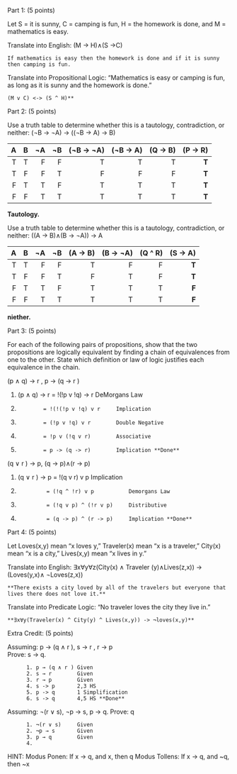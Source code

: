 Part 1: (5 points)

Let S = it is sunny, C = camping is fun, H = the homework is
done, and M = mathematics is easy.

  Translate into English: (M → H)∧(S →C)
    
    If mathematics is easy then the homework is done and if it is sunny then camping is fun.
    
  Translate into Propositional Logic: “Mathematics is easy or camping is fun, as long as it is sunny and the homework is done.”
        
    (M v C) <-> (S ^ H)**
        
        
Part 2: (5 points)

Use a truth table to determine whether this is a tautology, contradiction, or neither: (¬B → ¬A) → ((¬B → A) → B)  

| A   | B | ¬A | ¬B | (¬B -> ¬A) | (¬B -> A) | (Q -> B) | (P -> R) |  
| ---: | ---: | ---: | ---: | ---: | ---: | ---: | ---: |  
| T | T |  F |  F |	         T |         T |        T |       **T**|  
| T | F |  F |  T |	         F |         F |        F |       **T**|  
| F | T |  T |  F |	         T |         T |        T |       **T**|  
| F | F |  T |  T |	         T |	     T |        T |       **T**|  
  
   **Tautology.**
    
Use a truth table to determine whether this is a tautology, contradiction, or neither: ((A → B)∧(B → ¬A)) → A  
  
   |A| 	B| 	¬A| 	¬B| (A -> B)|  (B -> ¬A)| 	(Q ^ R)|    (S -> A)|
   | ---: | ---: | ---: | ---: | ---: | ---: | ---: | ---: |  
   |T| 	T| 	 F| 	 F| 	   T| 		   F|         F|       **T**|
   |T| 	F| 	 F| 	 T| 	   F| 		   T|         F|       **T**|
   |F| 	T| 	 T| 	 F|        T| 		   T|         T|       **F**|
   |F| 	F| 	 T| 	 T|        T| 		   T|         T|       **F**|
    
   **niether.**  
    
    
Part 3: (5 points)

For each of the following pairs of propositions, show that the
two propositions are logically equivalent by finding a chain of equivalences from one
to the other. State which definition or law of logic justifies each equivalence in the
chain.  

 (p ∧ q) → r , p → (q → r )
    
 1. (p ∧ q) → r = !(!p v !q) -> r      DeMorgans Law
 2.             = !(!(!p v !q) v r     Implication
 3.             = (!p v !q) v r        Double Negative
 4.             = !p v (!q v r)        Associative
 5.             = p -> (q -> r)        Implication **Done**

    
 (q ∨ r ) → p, (q → p)∧(r → p)
    
 1. (q ∨ r ) → p = !(q v r) v p            Implication
 2.              = (!q ^ !r) v p           Demorgans Law
 3.              = (!q v p) ^ (!r v p)     Distributive
 4.              = (q -> p) ^ (r -> p)     Implication **Done**
     

Part 4: (5 points)

Let Loves(x,y) mean “x loves y,” Traveler(x) mean “x is a traveler,”
City(x) mean “x is a city,” Lives(x,y) mean “x lives in y.”

 Translate into English: ∃x∀y∀z(City(x) ∧ Traveler (y)∧Lives(z,x)) → (Loves(y,x)∧ ¬Loves(z,x))  

    **There exists a city loved by all of the travelers but everyone that lives there does not love it.**  
   
 Translate into Predicate Logic: “No traveler loves the city they live in.”  
    
    **∃x∀y(Traveler(x) ^ City(y) ^ Lives(x,y)) -> ¬loves(x,y)**  
   
Extra Credit: (5 points)

Assuming: p → (q ∧ r ), s → r , r → p  
Prove: s → q. 
          
          1. p → (q ∧ r ) Given  
          2. s → r        Given  
          3. r → p        Given  
          4. s -> p       2,3 HS  
          5. p -> q       1 Simplification  
          6. s -> q       4,5 HS **Done**
         
          
          
Assuming: ¬(r ∨ s), ¬p → s, p → q. 
Prove: q  

          1. ¬(r ∨ s)     Given  
          2. ¬p → s       Given  
          3. p → q        Given  
          4. 
    

HINT:
Modus Ponen: If x -> q, and x, then q
Modus Tollens: If x -> q, and ~q, then ~x
